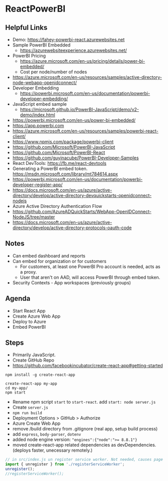 # ReactPowerBI

## Helpful Links
* Demo: <https://fahey-powerbi-react.azurewebsites.net>
* Sample PowerBI Embedded
  - <https://azurewebsiteexperience.azurewebsites.net/>
* PowerBI Pricing
  - <https://azure.microsoft.com/en-us/pricing/details/power-bi-embedded/>
  - Cost per node/number of nodes
* <https://azure.microsoft.com/en-us/resources/samples/active-directory-node-webapp-openidconnect/>
* Developer Embedding
  - <https://powerbi.microsoft.com/en-us/documentation/powerbi-developer-embedding/>
* JavaScript embed sample
  - <https://microsoft.github.io/PowerBI-JavaScript/demo/v2-demo/index.html>
* <https://powerbi.microsoft.com/en-us/power-bi-embedded/>
* <https://app.powerbi.com>
* <https://azure.microsoft.com/en-us/resources/samples/powerbi-react-client/>
* <https://www.npmjs.com/package/powerbi-client>
* <https://github.com/Microsoft/PowerBI-JavaScript>
* <https://github.com/Microsoft/PowerBI-React>
* <https://github.com/guyinacube/PowerBI-Developer-Samples>
* React DevTools: <https://fb.me/react-devtools>
* Generating a PowerBI embed token. <https://msdn.microsoft.com/library/mt784614.aspx>
* <https://powerbi.microsoft.com/en-us/documentation/powerbi-developer-register-app/>
* <https://docs.microsoft.com/en-us/azure/active-directory/develop/active-directory-devquickstarts-openidconnect-nodejs>
* Azure Active Directory Authentication Flow
* <https://github.com/AzureADQuickStarts/WebApp-OpenIDConnect-NodeJS/tree/master>
* <https://docs.microsoft.com/en-us/azure/active-directory/develop/active-directory-protocols-oauth-code>

## Notes
* Can embed dashboard and reports
* Can embed for organization or for customers
  - For customers, at least one PowerBI Pro account is needed, acts as a proxy.
  - User that aren't on AAD, will access PowerBI through embed token.
* Security Contexts - App workspaces (previously groups)

## Agenda
* Start React App
* Create Azure Web App
* Deploy to Azure
* Embed PowerBI

## Steps
* Primarily JavaScript. 
* Create GitHub Repo
* <https://github.com/facebookincubator/create-react-app#getting-started>
```
npm install -g create-react-app

create-react-app my-app
cd my-app/
npm start
```
* Rename npm script `start` to `start-react`. add `start: node server.js`
* Create `server.js`
* `npm run build`
* Deployment Options > GitHub > Authorize
* Azure Create Web App
* remove /build directory from .gitignore (real app, setup build process)
* add `express`, `body-parser`, `dotenv`
* added node engine version: `"engines":{"node":">= 8.8.1"}`
* moved create-react-app related dependencies as devDependencies. (deploys faster, unecessary remotely.)
```js
// in src/index.js un register service worker. Not needed, causes page to be white on reload due to invalid manifest.json.
import { unregister } from './registerServiceWorker';
unregister();
//registerServiceWorker();
```